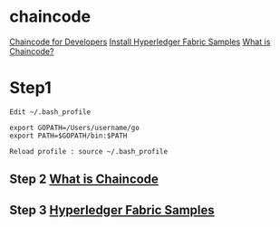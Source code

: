 # chaincode

[Chaincode for Developers](http://hyperledger-fabric.readthedocs.io/en/release/chaincode4ade.html)
[Install Hyperledger Fabric Samples](http://hyperledger-fabric.readthedocs.io/en/release/samples.html)
[What is Chaincode?](http://hyperledger-fabric.readthedocs.io/en/release/chaincode4ade.html#what-is-chaincode)

# Step1 

~~~
Edit ~/.bash_profile 

export GOPATH=/Users/username/go 
export PATH=$GOPATH/bin:$PATH

Reload profile : source ~/.bash_profile
~~~

## Step 2 [What is Chaincode](http://hyperledger-fabric.readthedocs.io/en/release/chaincode4ade.html#what-is-chaincode)
## Step 3 [Hyperledger Fabric Samples](http://hyperledger-fabric.readthedocs.io/en/release/samples.html)



